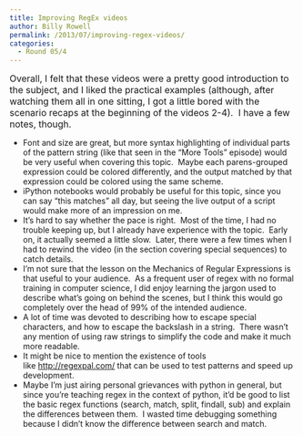 ```yaml
---
title: Improving RegEx videos
author: Billy Rowell
permalink: /2013/07/improving-regex-videos/
categories:
  - Round 05/4
---
```

<span style="font-size: 16px;">Overall, I felt that these videos were a pretty good introduction to the subject, and I liked the practical examples (although, after watching them all in one sitting, I got a little bored with the scenario recaps at the beginning of the videos 2-4).  I have a few notes, though.</span>

*   Font and size are great, but more syntax highlighting of individual parts of the pattern string (like that seen in the &#8220;More Tools&#8221; episode) would be very useful when covering this topic.  Maybe each parens-grouped expression could be colored differently, and the output matched by that expression could be colored using the same scheme.
*   iPython notebooks would probably be useful for this topic, since you can say &#8220;this matches&#8221; all day, but seeing the live output of a script would make more of an impression on me.
*   It&#8217;s hard to say whether the pace is right.  Most of the time, I had no trouble keeping up, but I already have experience with the topic.  Early on, it actually seemed a little slow.  Later, there were a few times when I had to rewind the video (in the section covering special sequences) to catch details.
*   I&#8217;m not sure that the lesson on the Mechanics of Regular Expressions is that useful to your audience.  As a frequent user of regex with no formal training in computer science, I did enjoy learning the jargon used to describe what&#8217;s going on behind the scenes, but I think this would go completely over the head of 99% of the intended audience.
*   A lot of time was devoted to describing how to escape special characters, and how to escape the backslash in a string.  There wasn&#8217;t any mention of using raw strings to simplify the code and make it much more readable.
*   It might be nice to mention the existence of tools like <http://regexpal.com/> that can be used to test patterns and speed up development.
*   Maybe I&#8217;m just airing personal grievances with python in general, but since you&#8217;re teaching regex in the context of python, it&#8217;d be good to list the basic regex functions (search, match, split, findall, sub) and explain the differences between them.  I wasted time debugging something because I didn&#8217;t know the difference between search and match.
